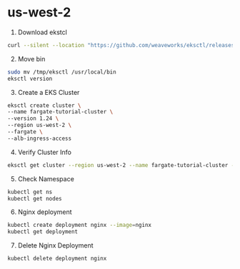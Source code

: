 # us-west-2

1. Download ekstcl

```bash
curl --silent --location "https://github.com/weaveworks/eksctl/releases/latest/download/eksctl_$(uname -s)_amd64.tar.gz" | tar xz -C /tmp
```

2. Move bin

```bash
sudo mv /tmp/eksctl /usr/local/bin
eksctl version
```

3. Create a EKS Cluster

```bash
eksctl create cluster \
--name fargate-tutorial-cluster \
--version 1.24 \
--region us-west-2 \
--fargate \
--alb-ingress-access
```

4. Verify Cluster Info

```bash
eksctl get cluster --region us-west-2 --name fargate-tutorial-cluster -o yaml
```

5. Check Namespace

```bash
kubectl get ns
kubectl get nodes
```

6. Nginx deployment

```bash
kubectl create deployment nginx --image=nginx
kubectl get deployment
```

7. Delete Nginx Deployment

```bash
kubectl delete deployment nginx
```
